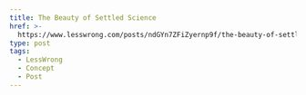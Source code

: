 ```yaml
---
title: The Beauty of Settled Science
href: >-
  https://www.lesswrong.com/posts/ndGYn7ZFiZyernp9f/the-beauty-of-settled-science
type: post
tags:
  - LessWrong
  - Concept
  - Post
---
```


